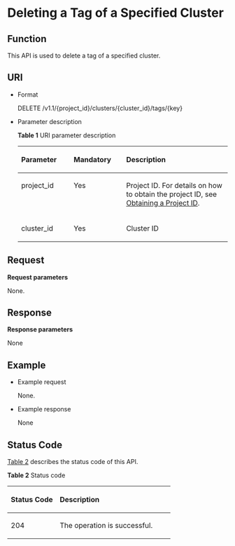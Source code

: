 # Deleting a Tag of a Specified Cluster<a name="EN-US_TOPIC_0172486195"></a>

## Function<a name="s8e176e6d570e4b9984866689547c9455"></a>

This API is used to delete a tag of a specified cluster.

## URI<a name="sabb5f678ee1d442f8cd06d539f0deadb"></a>

-   Format

    DELETE /v1.1/\{project\_id\}/clusters/\{cluster\_id\}/tags/\{key\}

-   Parameter description

    **Table  1**  URI parameter description

    <a name="t23b678c0e6e443bb957bda4013e38032"></a>
    <table><thead align="left"><tr id="r647620be2fa94e4298451667de9ae0c1"><th class="cellrowborder" valign="top" width="25%" id="mcps1.2.4.1.1"><p id="af61030020714491b8d3ba2166b332eb1"><a name="af61030020714491b8d3ba2166b332eb1"></a><a name="af61030020714491b8d3ba2166b332eb1"></a><strong id="b162721316171012"><a name="b162721316171012"></a><a name="b162721316171012"></a>Parameter</strong></p>
    </th>
    <th class="cellrowborder" valign="top" width="25%" id="mcps1.2.4.1.2"><p id="en-us_topic_0110707062_p388412816227"><a name="en-us_topic_0110707062_p388412816227"></a><a name="en-us_topic_0110707062_p388412816227"></a><strong id="b14356138181013"><a name="b14356138181013"></a><a name="b14356138181013"></a>Mandatory</strong></p>
    </th>
    <th class="cellrowborder" valign="top" width="50%" id="mcps1.2.4.1.3"><p id="ad1dbf0431d044a4d975612f8f743e836"><a name="ad1dbf0431d044a4d975612f8f743e836"></a><a name="ad1dbf0431d044a4d975612f8f743e836"></a><strong id="b619995191018"><a name="b619995191018"></a><a name="b619995191018"></a>Description</strong></p>
    </th>
    </tr>
    </thead>
    <tbody><tr id="r5390b8e10563492aae44bde4fe3cd776"><td class="cellrowborder" valign="top" width="25%" headers="mcps1.2.4.1.1 "><p id="a99003688fbce46c1bd9dab407a40ea68"><a name="a99003688fbce46c1bd9dab407a40ea68"></a><a name="a99003688fbce46c1bd9dab407a40ea68"></a>project_id</p>
    </td>
    <td class="cellrowborder" valign="top" width="25%" headers="mcps1.2.4.1.2 "><p id="a87ab8d30896e449eac21fac11c3cbdb5"><a name="a87ab8d30896e449eac21fac11c3cbdb5"></a><a name="a87ab8d30896e449eac21fac11c3cbdb5"></a>Yes</p>
    </td>
    <td class="cellrowborder" valign="top" width="50%" headers="mcps1.2.4.1.3 "><p id="aa7e22425547d4b178bd3b7c9d13eb0b0"><a name="aa7e22425547d4b178bd3b7c9d13eb0b0"></a><a name="aa7e22425547d4b178bd3b7c9d13eb0b0"></a>Project ID. For details on how to obtain the project ID, see <a href="obtaining-a-project-id.md">Obtaining a Project ID</a>.</p>
    </td>
    </tr>
    <tr id="r7c49d727a4fa41039b5b611dcaf9382d"><td class="cellrowborder" valign="top" width="25%" headers="mcps1.2.4.1.1 "><p id="en-us_topic_0110707062_p288462815221"><a name="en-us_topic_0110707062_p288462815221"></a><a name="en-us_topic_0110707062_p288462815221"></a>cluster_id</p>
    </td>
    <td class="cellrowborder" valign="top" width="25%" headers="mcps1.2.4.1.2 "><p id="ad357c2193e0f4186951b55237416c742"><a name="ad357c2193e0f4186951b55237416c742"></a><a name="ad357c2193e0f4186951b55237416c742"></a>Yes</p>
    </td>
    <td class="cellrowborder" valign="top" width="50%" headers="mcps1.2.4.1.3 "><p id="en-us_topic_0110707062_p78845285227"><a name="en-us_topic_0110707062_p78845285227"></a><a name="en-us_topic_0110707062_p78845285227"></a>Cluster ID</p>
    </td>
    </tr>
    </tbody>
    </table>


## Request<a name="saa2d1d6136b44b93b95e23834d329642"></a>

**Request parameters**

None.

## Response<a name="s0395465945ea4ec1939e463c02bad21d"></a>

**Response parameters**

None

## Example<a name="section1210015461189"></a>

-   Example request

    None.

-   Example response

    None


## Status Code<a name="s3121da348aea44ed9c2f4409d4709e9a"></a>

[Table 2](#t72c4159e310d449696ec7ba265e3428e)  describes the status code of this API.

**Table  2**  Status code

<a name="t72c4159e310d449696ec7ba265e3428e"></a>
<table><thead align="left"><tr id="rb300edfab41542bd862a9c36374a3ded"><th class="cellrowborder" valign="top" width="30%" id="mcps1.2.3.1.1"><p id="a10ad0654fb9d4ef79a187a79b8281b6b"><a name="a10ad0654fb9d4ef79a187a79b8281b6b"></a><a name="a10ad0654fb9d4ef79a187a79b8281b6b"></a><strong id="b185109145712"><a name="b185109145712"></a><a name="b185109145712"></a>Status Code</strong></p>
</th>
<th class="cellrowborder" valign="top" width="70%" id="mcps1.2.3.1.2"><p id="aca156656628f45d7b617ef94957aadd5"><a name="aca156656628f45d7b617ef94957aadd5"></a><a name="aca156656628f45d7b617ef94957aadd5"></a><strong id="b10103117773"><a name="b10103117773"></a><a name="b10103117773"></a>Description</strong></p>
</th>
</tr>
</thead>
<tbody><tr id="r80461b233d74443f8a10d62550880565"><td class="cellrowborder" valign="top" width="30%" headers="mcps1.2.3.1.1 "><p id="a5353664480384092a6fcc5cb43584698"><a name="a5353664480384092a6fcc5cb43584698"></a><a name="a5353664480384092a6fcc5cb43584698"></a>204</p>
</td>
<td class="cellrowborder" valign="top" width="70%" headers="mcps1.2.3.1.2 "><p id="p1666511011814"><a name="p1666511011814"></a><a name="p1666511011814"></a>The operation is successful.</p>
</td>
</tr>
</tbody>
</table>


